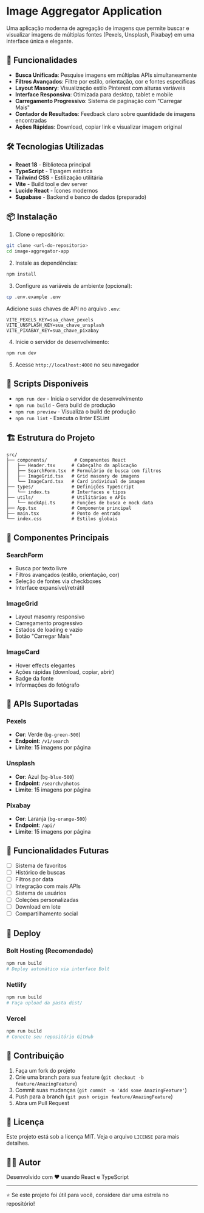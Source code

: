 # Image Aggregator Application

Uma aplicação moderna de agregação de imagens que permite buscar e visualizar imagens de múltiplas fontes (Pexels, Unsplash, Pixabay) em uma interface única e elegante.

## 🚀 Funcionalidades

- **Busca Unificada**: Pesquise imagens em múltiplas APIs simultaneamente
- **Filtros Avançados**: Filtre por estilo, orientação, cor e fontes específicas
- **Layout Masonry**: Visualização estilo Pinterest com alturas variáveis
- **Interface Responsiva**: Otimizada para desktop, tablet e mobile
- **Carregamento Progressivo**: Sistema de paginação com "Carregar Mais"
- **Contador de Resultados**: Feedback claro sobre quantidade de imagens encontradas
- **Ações Rápidas**: Download, copiar link e visualizar imagem original

## 🛠️ Tecnologias Utilizadas

- **React 18** - Biblioteca principal
- **TypeScript** - Tipagem estática
- **Tailwind CSS** - Estilização utilitária
- **Vite** - Build tool e dev server
- **Lucide React** - Ícones modernos
- **Supabase** - Backend e banco de dados (preparado)

## 📦 Instalação

1. Clone o repositório:
```bash
git clone <url-do-repositorio>
cd image-aggregator-app
```

2. Instale as dependências:
```bash
npm install
```

3. Configure as variáveis de ambiente (opcional):
```bash
cp .env.example .env
```

Adicione suas chaves de API no arquivo `.env`:
```env
VITE_PEXELS_KEY=sua_chave_pexels
VITE_UNSPLASH_KEY=sua_chave_unsplash  
VITE_PIXABAY_KEY=sua_chave_pixabay
```

4. Inicie o servidor de desenvolvimento:
```bash
npm run dev
```

5. Acesse `http://localhost:4000` no seu navegador

## 🔧 Scripts Disponíveis

- `npm run dev` - Inicia o servidor de desenvolvimento
- `npm run build` - Gera build de produção
- `npm run preview` - Visualiza o build de produção
- `npm run lint` - Executa o linter ESLint

## 🏗️ Estrutura do Projeto

```
src/
├── components/          # Componentes React
│   ├── Header.tsx      # Cabeçalho da aplicação
│   ├── SearchForm.tsx  # Formulário de busca com filtros
│   ├── ImageGrid.tsx   # Grid masonry de imagens
│   └── ImageCard.tsx   # Card individual de imagem
├── types/              # Definições TypeScript
│   └── index.ts        # Interfaces e tipos
├── utils/              # Utilitários e APIs
│   └── mockApi.ts      # Funções de busca e mock data
├── App.tsx             # Componente principal
├── main.tsx            # Ponto de entrada
└── index.css           # Estilos globais
```

## 🎨 Componentes Principais

### SearchForm
- Busca por texto livre
- Filtros avançados (estilo, orientação, cor)
- Seleção de fontes via checkboxes
- Interface expansível/retrátil

### ImageGrid  
- Layout masonry responsivo
- Carregamento progressivo
- Estados de loading e vazio
- Botão "Carregar Mais"

### ImageCard
- Hover effects elegantes
- Ações rápidas (download, copiar, abrir)
- Badge da fonte
- Informações do fotógrafo

## 🔌 APIs Suportadas

### Pexels
- **Cor**: Verde (`bg-green-500`)
- **Endpoint**: `/v1/search`
- **Limite**: 15 imagens por página

### Unsplash  
- **Cor**: Azul (`bg-blue-500`)
- **Endpoint**: `/search/photos`
- **Limite**: 15 imagens por página

### Pixabay
- **Cor**: Laranja (`bg-orange-500`) 
- **Endpoint**: `/api/`
- **Limite**: 15 imagens por página

## 🎯 Funcionalidades Futuras

- [ ] Sistema de favoritos
- [ ] Histórico de buscas
- [ ] Filtros por data
- [ ] Integração com mais APIs
- [ ] Sistema de usuários
- [ ] Coleções personalizadas
- [ ] Download em lote
- [ ] Compartilhamento social

## 🚀 Deploy

### Bolt Hosting (Recomendado)
```bash
npm run build
# Deploy automático via interface Bolt
```

### Netlify
```bash
npm run build
# Faça upload da pasta dist/
```

### Vercel
```bash
npm run build
# Conecte seu repositório GitHub
```

## 🤝 Contribuição

1. Faça um fork do projeto
2. Crie uma branch para sua feature (`git checkout -b feature/AmazingFeature`)
3. Commit suas mudanças (`git commit -m 'Add some AmazingFeature'`)
4. Push para a branch (`git push origin feature/AmazingFeature`)
5. Abra um Pull Request

## 📝 Licença

Este projeto está sob a licença MIT. Veja o arquivo `LICENSE` para mais detalhes.

## 👨‍💻 Autor

Desenvolvido com ❤️ usando React e TypeScript

---

⭐ Se este projeto foi útil para você, considere dar uma estrela no repositório!